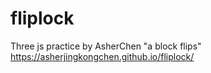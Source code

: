 # fliplock
Three js practice by AsherChen
"a block flips"
https://asherjingkongchen.github.io/fliplock/
